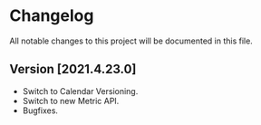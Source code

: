 # Changelog
All notable changes to this project will be documented in this file.


## Version [2021.4.23.0]

* Switch to Calendar Versioning.
* Switch to new Metric API.
* Bugfixes.
